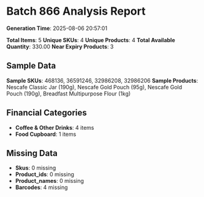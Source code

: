 # Batch 866 Analysis Report

**Generation Time**: 2025-08-06 20:57:01

**Total Items**: 5
**Unique SKUs**: 4
**Unique Products**: 4
**Total Available Quantity**: 330.00
**Near Expiry Products**: 3

## Sample Data
**Sample SKUs**: 468136, 36591246, 32986208, 32986206
**Sample Products**: Nescafe Classic Jar (190g), Nescafe Gold Pouch (95g), Nescafe Gold Pouch (190g), Breadfast Multipurpose Flour (1kg)

## Financial Categories
- **Coffee & Other Drinks**: 4 items
- **Food Cupboard**: 1 items

## Missing Data
- **Skus**: 0 missing
- **Product_ids**: 0 missing
- **Product_names**: 0 missing
- **Barcodes**: 4 missing
